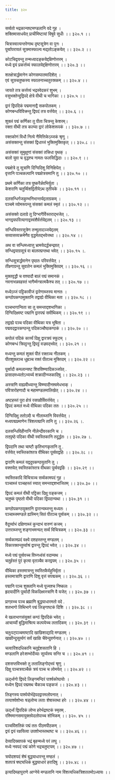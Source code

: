 ```yaml
---
title: ३२०

---
```

सर्व्वतो भद्रकान्यष्टमण्डलानि वदे गुह ।  
शक्तिमासाधयेत् प्राचीमिष्टायां विषुवे सुधीः ।। ३२०.१ ।।  
  
चित्रास्वात्यन्तरेणाथ दृष्टसूत्रेण वा पुनः ।  
पूर्व्वापरायतं सूत्रमास्फाल्य मद्यतोऽङ्कयेत् ।। ३२०.२ ।।  
  
कोटचिद्वयन्तु तन्मध्यादङ्‌कयेद्दक्षिणोत्तरम् ।  
मध्ये द्वयं प्रकर्त्तव्यं स्फालयेद्दक्षिणोत्तरम् ।। ३२०.३ ।।  
  
शतक्षेत्रार्द्धमानेन कोणसम्पातमादिशेत् ।  
एवं सूत्रचतुष्कस्य स्फालनाच्चतुरस्रकम् ।। ३२०.४ ।।  
  
जायते तत्र कर्त्तव्यं भद्रस्वेदकरं शुभम् ।  
वसुभक्तेन्दुद्विपदे क्षेत्रे वीथी च भागिका ।। ३२०.५ ।।  
  
द्वारं द्विपदिकं पद्ममानाद्वै सकपोलकम् ।  
कोणबन्धविवित्त्रन्तु द्विपदं तत्र वर्त्तयेत् ।। ३२०.६ ।।  
  
शुक्लं पद्मं कर्णिका तु पीता चित्रन्तु केशरम्।  
रक्ता वीथी तत्र कल्प्या द्वारं लोकेशरूपकं ।। ३२०.७ ।।  
  
रक्तकोणं विधौ नित्ये नैमित्तिकेऽव्जकं श्रृणु ।  
असंसक्तन्तु संसक्तं द्विधाव्जं भुक्तिमुक्तिकृत् ।। ३२०.८ ।।  
  
असंसक्तं सुमुक्षूणां संसक्तं तत्त्रिधा पृथक् ।  
बालो युवा च वृद्धश्च नामतः फलसिद्धिदाः ।। ३२०.९ ।।  
  
पद्मक्षेत्रे तु सूत्राणि दिग्विदिशु विनिक्षिपेत् ।  
वृत्तानि पञ्चकल्पानि पद्मक्षेत्रसमानि तु ।। ३२०.१० ।।  
  
प्रथमे कर्णिका तत्र पुष्करैर्न्नवभिर्युता ।  
केशराणि चतुर्व्विशद्वितीयेऽथ तृतीयके ।। ३२०.११ ।।  
  
दलसन्धिर्गजकुम्भनिभान्तर्यद्दलाग्रकम् ।  
पञ्चमे व्योमरूपन्तु संसक्तं कमलं स्मृतं ।। ३२०.१२ ।।  
  
असंसक्ते दलाग्रे तु दिग्भागैर्विस्तराद्भजेत् ।.  
भागद्वयपरित्यागाद्वस्वंशैर्वर्त्तयेद्दलम् ।। ३२०.१३ ।।  
  
सन्धिविस्तरसूत्रेण तन्मूलादञ्जयेद्दलम्  
सव्यासव्यक्रमेणैव वृद्धमेतद्भवेत्तथा ।। ३२०.१४ ।।  
  
अथ वा सन्धिमध्यात्तु भ्रामयेदर्द्धचन्द्रवत् ।  
सन्धिद्वयाग्रसूत्रं वा बालपद्मन्तथा भवेत् ।। ३२०.१५ ।.  
  
सन्धिसूत्रार्द्धमानेन पृष्ठतः परिवर्त्तयेत् ।  
तीक्ष्णाग्रन्तु सुवातेन कमलं भुक्तिमुक्तिदम् ।। ३२०.१६ ।।  
  
मुक्तवृद्धौ च वश्यादौ बालं पद्मं समानकं ।  
नवनाभन्नवहस्तं भागैर्म्मन्त्रात्मकैश्च तत् ।। ३२०.१७ ।।  
  
मध्येऽव्जं पट्टिकावीजं द्वारेणाब्जस्य मानतः ।  
कण्ठोपकण्ठमुक्तानि तद्वाह्ये वीथिका मता ।। ३२०.१८ ।।  
  
पञ्चभागान्विता सा तु समन्ताद्दशभागिका ।  
दिग्विदिक्ष्वष्ट पद्मानि द्वारपद्मं सवीथिकम् ।। ३२०.१९ ।।  
  
तद्वाह्ये पञ्च पदिका वीथिका यत्र भूषिता ।  
पद्मवद्‌द्वारकण्ठन्तु पदिकञ्चौष्ठकण्ठकं ।। ३२०.२० ।।  
  
कपोलं पदिकं कार्य्यं दिक्षु द्वारत्रयं स्फुटम् ।  
कोणबन्धं त्रिपट्टन्तु द्विपट्टं वज्रवद्भवेत् ।। ३२०.२१ ।।  
  
मध्यन्तु कमलं शुक्लं पीतं रक्तञ्च नीलकम् ।  
पीतशुक्लञ्च धूम्रञ्च रक्तं पीतञ्च मुक्तिदम् ।। ३२०.२२ ।।  
  
पूर्व्वादौ कमलान्यष्ट शिवविष्ण्वादिकञ्जपेत् .  
प्रासादमध्यतोऽभ्यर्च्य शक्रादीन्व्जकादिषु ।। ३२०.२३ ।।  
  
अस्त्राणि वाह्यवीथ्यान्तु विष्ण्वादीनश्वमेधभाक् ।  
पवित्रारोहणादौ च महामण्डलमालिखेत् ।। ३२०.२४ ।।  
  
अष्टहस्तं पुरा क्षेत्रं रसपक्षैर्विवर्त्तयेत् ।  
द्विपदं कमलं मध्ये वीथिका पदिका ततः ।। ३२०.२५ ।।  
  
दिग्विदिक्षु ततोऽष्ठै च नीलाब्जानि विवर्त्तयेत् ।  
मध्यपद्मप्रमाणेन त्रिंशत्पद्मानि तानि तु ।। ३२०.२६ ।.  
  
दलसन्धिविहीनानि नीलेन्दीवरकानि च ।  
तत्‌पृष्ठे पदिका वीथी स्वस्तिकानि तदूर्द्धतः ।। ३२०.२७ ।.  
  
द्विपदानि तथा चाष्टौ कृतिभागकृतानि तु .  
वर्त्तयेत् स्वस्तिकांश्तत्र वीथिका पूर्व्ववद्वहिः ।। ३२०.२८ ।।  
  
द्वाराणि कमलं यद्वदुपकण्ठयुतानि तु ।  
वक्त्तयेत् स्वस्तिकांस्तत्र वीथका पूर्व्ववद्वहिः ।। ३२०.२९ ।।  
  
स्वस्तिकादि विचित्रञ्च सर्व्वकामपदं गुह ।  
पञ्चाब्जं पञ्चहस्तं स्यात् समन्ताद्दशभाजितम् ।। ३२०.३० ।।  
  
द्विपदं कमलं वीथी पट्टिका दिक्षु पङ्कजम् ।  
चतुष्कं पृष्ठतो वीथी पदिका द्विपदान्यथा ।। ३२०.३१ ।।  
  
कण्ठोपकण्ठयुक्तानि द्वारान्यब्जन्तु मध्यतः ।  
पञ्चाब्जमण्डले ह्यस्मिन् सितं पीतञ्च पूर्व्वकम् ।। ३२०.३२ ।।  
  
वैदूर्य्याभं दक्षिणाब्जं कुन्दाभं वारुणं कजम् ।  
उत्तराब्जन्तु शङ्गाभमन्यत् सर्व्वं विचित्रकम् ।। ३२०.३३ ।।  
  
सर्व्वकामप्रदं वक्ष्ये दशहस्तन्तु मण्डलम् ।  
विकारक्तन्तुर्य्याश्रं द्वारन्तु द्विपदं भवेत् ।। ३२०.३४ ।।  
  
मध्ये पद्मं पूर्व्ववच्च विघ्नध्वंसं वदाम्यथ ।  
चतुर्हस्तं पुरं कृत्वा वृतञ्चैव करद्वयम् ।। ३२०.३५ ।।  
  
वीथिका हस्तमात्रन्तु स्वस्तिकैर्वहुभिर्वृता ।  
हस्तमात्राणि द्वाराणि दिशु वृत्तं सपद्मकम् ।। ३२०.३६ ।।  
  
पद्मानि पञ्च शुक्लानि मध्ये पूज्यश्च निष्कलः ।  
हृदयादीनि पूर्व्वादौ विकदिक्ष्वस्त्राणि वै यजेत् ।। ३२०.३७ ।।  
  
प्राग्‌वच्च पञ्च ब्रह्माणि बुद्ध्याधारमतो वदे .  
शतभागो तिथिभागे पद्मं लिङ्गाष्टकं दिशि ।। ३२०.३८ ।।  
  
मे खलाभागसंयुक्तं कण्ठं द्विपदिकं भवेत् ।  
आचार्य्यो बुद्धिमाश्रित्य कल्पयेच्च लतादिकम् ।। ३२०.३९ ।।  
  
चतुःपट्‌पञ्चमाष्टादि खाछिशाद्यादि मण्डलम् ।  
खाक्षीन्दुसूर्य्यगं सर्वं खाक्षि चैवेन्दुवर्णनात् ।। ३२०.४० ।।  
  
चत्वारिंशदधिकानि चतुर्द्दशसतानि हि ।  
मण्डलानि हरेःशम्भोर्देव्याः सूर्य्यस्य सन्ति च ।। ३२०.४१ ।।  
  
दशसप्तविभक्ते तु लतालिङ्गोद्भवं श्रृणु ।  
दिक्षु पञ्चत्रयञ्चैकं त्रयं पञ्च च लोमयेत् ।। ३२०.४२ ।।  
  
ऊद्‌र्ध्वगो द्विपदे लिङ्गमन्दिरं पार्श्वकोष्ठयोः ।  
मध्येन द्विपदं पद्ममथ चैकञ्च पङ्कजं ।। ३२०.४३ ।।  
  
लिङ्गस्य पार्श्वयोर्भद्रेपदद्वारमलोपनात् ।  
तत्पार्श्वशोभाः षड्‌लोप्य लताः शेषास्तथा हरेः ।। ३२०.४४ ।।  
  
ऊद्‌र्ध्वं द्विपदिकं लोप्य हरेर्भद्राष्टकं स्मृतम् .  
रश्मिमानसमायुक्तवेदलोपाच्च शोभिकम् ।। ३२०. ४५ ।।  
  
पञ्चविंशतिकं पद्मं ततः पीठमपीठकम् ।  
द्वयं द्वयं रक्षयित्वा उपशोभास्तथाष्ट च ।। ३२०.४६ ।।  
  
देव्यादिख्यापकं भद्रं बृहन्मध्ये परं लघु ।  
मध्ये नवपदं पद्मं कोणे भद्रचतुष्टयम् ।। ३२०.४७ ।।  
  
त्रयोदशपदं शेषं बुद्ध्याधारन्तु मण्हलं ।  
शतपत्रं षष्ट्यधिकं बुद्ध्याधारं हरादिषु ।। ३२०.४८ ।।  
  
इत्यादिमहापुराणे आग्नेये मण्डलानि नाम विंशत्यधिकत्रिशततमोऽध्यायः ।।